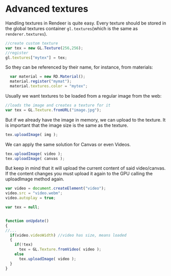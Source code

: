 # Advanced textures

Handling textures in Rendeer is quite easy.
Every texture should be stored in the global textures container ```gl.textures```(which is the same as ```renderer.textures```).

```js
//create custom texture
var tex = new GL.Texture(256,256);
//register
gl.textures["mytex"] = tex;
```

So they can be referenced by their name, for instance, from materials:
```js
  var material = new RD.Material();
  material.register("mymat");
  material.textures.color = "mytex";
```

Usually we want textures to be loaded from a regular image from the web:

```js
//loads the image and creates a texture for it
var tex = GL.Texture.fromURL("image.jpg");
```

But if we already have the image in memory, we can upload to the texture.
It is important that the image size is the same as the texture.
```js
tex.uploadImage( img );
```

We can apply the same solution for Canvas or even Videos.

```js
tex.uploadImage( video );
tex.uploadImage( canvas );
```

But keep in mind that it will upload the current content of said video/canvas.
If the content changes you must upload it again to the GPU calling the uploadImage method again.

```js
var video = document.createElement("video");
video.src = "video.webm";
video.autoplay = true;

var tex = null;


function onUpdate()
{
//...
  if(video.videoWidth) //video has size, means loaded
  {
    if(!tex)
      tex = GL.Texture.fromVideo( video );
    else
      tex.uploadImage( video );
  }
}

```

